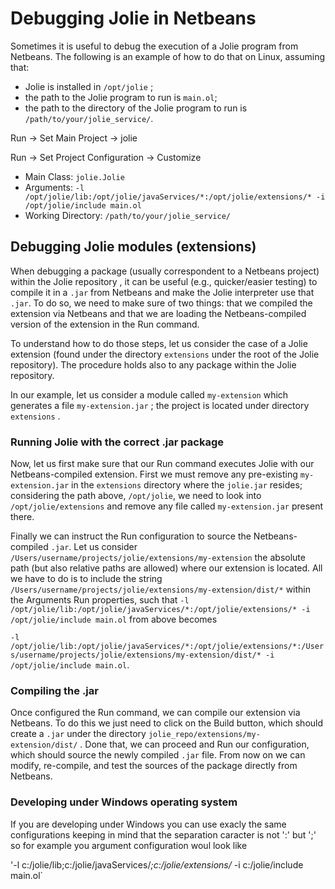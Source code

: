 # Debugging Jolie in Netbeans

Sometimes it is useful to debug the execution of a Jolie program from Netbeans. The following is an example of how to do that on Linux, assuming that:

* Jolie is installed in `/opt/jolie` ;
* the path to the Jolie program to run is `main.ol`;
* the path to the directory of the Jolie program to run is `/path/to/your/jolie_service/`.

Run -&gt; Set Main Project -&gt; jolie

Run -&gt; Set Project Configuration -&gt; Customize

* Main Class: `jolie.Jolie`
* Arguments: `-l /opt/jolie/lib:/opt/jolie/javaServices/*:/opt/jolie/extensions/* -i /opt/jolie/include main.ol`
* Working Directory: `/path/to/your/jolie_service/`

## Debugging Jolie modules \(extensions\)

When debugging a package \(usually correspondent to a Netbeans project\) within the Jolie repository , it can be useful \(e.g., quicker/easier testing\) to compile it in a `.jar` from Netbeans and make the Jolie interpreter use that `.jar`. To do so, we need to make sure of two things: that we compiled the extension via Netbeans and that we are loading the Netbeans-compiled version of the extension in the Run command.

To understand how to do those steps, let us consider the case of a Jolie extension \(found under the directory `extensions` under the root of the Jolie repository\). The procedure holds also to any package within the Jolie repository.

In our example, let us consider a module called `my-extension` which generates a file `my-extension.jar` ; the project is located under directory `extensions` .

### Running Jolie with the correct .jar package

Now, let us first make sure that our Run command executes Jolie with our Netbeans-compiled extension. First we must remove any pre-existing `my-extension.jar` in the `extensions` directory where the `jolie.jar` resides; considering the path above, `/opt/jolie`, we need to look into `/opt/jolie/extensions` and remove any file called `my-extension.jar` present there.

Finally we can instruct the Run configuration to source the Netbeans-compiled `.jar`. Let us consider `/Users/username/projects/jolie/extensions/my-extension` the absolute path \(but also relative paths are allowed\) where our extension is located. All we have to do is to include the string `/Users/username/projects/jolie/extensions/my-extension/dist/*` within the Arguments Run properties, such that `-l /opt/jolie/lib:/opt/jolie/javaServices/*:/opt/jolie/extensions/* -i /opt/jolie/include main.ol` from above becomes

`-l /opt/jolie/lib:/opt/jolie/javaServices/*:/opt/jolie/extensions/*:/Users/username/projects/jolie/extensions/my-extension/dist/* -i /opt/jolie/include main.ol`.

### Compiling the .jar

Once configured the Run command, we can compile our extension via Netbeans. To do this we just need to click on the Build button, which should create a `.jar` under the directory `jolie_repo/extensions/my-extension/dist/` . Done that, we can proceed and Run our configuration, which should source the newly compiled `.jar` file. From now on we can modify, re-compile, and test the sources of the package directly from Netbeans.

### Developing under Windows operating system
If you are developing under Windows you can use exacly the same configurations keeping in mind that the separation caracter is not ':' but ';' so for example you argument configuration woul look like 

'-l c:/jolie/lib;c:/jolie/javaServices/*;c:/jolie/extensions/* -i c:/jolie/include main.ol`


